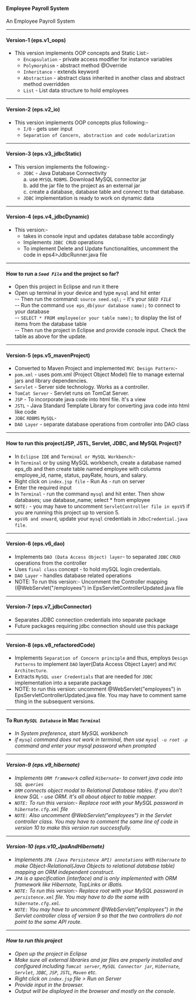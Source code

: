 #### Employee Payroll System 
An Employee Payroll System
<hr>

#### Version-1 (eps.v1_oops) 

- This version implements OOP concepts and Static List:-
	- ``Encapsulation`` - private access modifier for instance variables <br>
	- ``Polymorphism`` - abstract method @Override <br>
	- ``Inheritance`` - extends keyword <br>
	- ``Abstraction`` - abstract class inherited in another class and abstract method overridden <br>
	- ``List`` - List data structure to hold employees
	
<hr>	

#### Version-2 (eps.v2_io) 

- This version implements OOP concepts plus following:- 
	- ``I/O`` - gets user input <br>
	- ``Separation of Concern, abstraction and code modularization`` <br>

<hr>

#### Version-3 (eps.v3_jdbcStatic) 

- This version implements the following:- 
	- ``JDBC`` - Java Database Connectivity <br>
		a. use ``MYSQL`` ``RDBMS``. Download MySQL connector jar <br>
		b. add the jar file to the project as an external jar <br>
		c. create a database, database table and connect to that database. <br>
	- ``JDBC`` implementation is ready to work on dynamic data <br>

<hr>

#### Version-4 (eps.v4_jdbcDynamic) 

- This version:- 
	- takes in console input and updates database table accordingly <br>
	- Implements ``JDBC CRUD`` operations <br>
	- To implement Delete and Update functionalities, uncomment the code in eps4>JdbcRunner.java file
	
<hr>

#### How to run a <i>``Seed File``</i> and the project so far? 
- Open this project in Eclipse and run it there
- Open up terminal in your device and type ``mysql`` and hit enter <br>
	-- Then run the command: ``source seed.sql;`` - it's your <i>``SEED FILE``</i> <br>
	-- Run the command ``use eps_db(your database name);`` to connect to your database <br>
	-- ``SELECT * FROM employee(or your table name);`` to display the list of items from the database table <br>
	-- Then run the project in Eclipse and provide console input. Check the table as above for the update.
	
<hr>


#### Version-5 (eps.v5_mavenProject) 

- Converted to Maven Project and implemented ``MVC Design Pattern``:-
- ``pom.xml`` - uses pom.xml (Project Object Model) file to manage external jars and library 		dependencies.<br>
- ``Servlet`` - Server side technology. Works as a controller.<br>
- ``TomCat Server`` - Servlet runs on TomCat Server.<br>
- ``JSP`` - To incorporate java code into html file. It's a view<br>
- ``JSTL`` - Java Standard Template Library for converting java code into html like code<br>
- ``JDBC`` ``RDBMS`` ``MySQL``- <br>
- ``DAO Layer`` - separate database operations from controller into DAO class <br>

<hr>

#### How to run this project(JSP, JSTL, Servlet, JDBC, and MySQL Project)? 

- In ``Eclipse IDE`` and ``Terminal or MySQL Workbench``:-
- In ``Terminal`` or by using MySQL workbench, create a database named eps_db and then create table named employee with columns employee_id, name, status, payRate, hours, and salary.
- Right click on ``index.jsp file`` - Run As - run on server <br>
- Enter the required input <br>
- In ``Terminal`` - run the command ``mysql`` and hit enter. Then show databases; use database_name; select * from employee<br>
- ``NOTE:`` - you may have to uncomment ``ServletController file in epsV5`` if you are running this project up to version 5. <br>
- ``epsV6 and onward``, update your ``mysql`` credentials in ``JdbcCredential.java file``.

<hr>

#### Version-6 (eps.v6_dao) 

- Implements ``DAO (Data Access Object) layer``- to separated ``JDBC`` ``CRUD`` operations from the controller
- Uses ``final class`` concept - to hold mySQL login credentials.<br>
- ``DAO Layer`` - handles database related operations
- NOTE: To run this version:- Uncomment the Controller mapping (@WebServlet("/employees") in EpsServletControllerUpdated.java file

<hr>

#### Version-7 (eps.v7_jdbcConnector) 
- Separates JDBC connection credentials into separate package
- Future packages requiring jdbc connection should use this package

<hr>

#### Version-8 (eps.v8_refactoredCode) 
- Implements ``Separation of Concern principle`` and thus, employs ``Design Patterns`` to implement ``DAO`` layer(Data Access Object Layer) and ``MVC Architecture``. 
- Extracts ``MySQL user Credentials`` that are needed for ``JDBC`` implementation into a separate package
- NOTE: to run this version: uncomment @WebServlet("employees") in EpsServletControllerUpdated.java file. You may have to comment same thing in the subsequent versions.
 
<hr>

#### To Run <i>``MySQL Database``</i> in Mac <i>``Terminal``<i/> 
- In System preference, start MySQL workbench
- if ``mysql`` command does not work in terminal, then use ``mysql -u root -p`` command and enter your mysql password when prompted

<hr>

#### Version-9 (eps.v9_hibernate) 
- Implements ``ORM framework`` called ``Hibernate``- to convert java code into ``SQL queries``
- ``ORM`` connects object modal to Relational Database tables. If you don't know SQL - use ORM. It's all about object to table mapper.
- ``NOTE:`` To run this version:- Replace root with your MySQL password in ``hibernate.cfg.xml`` file
- ``NOTE:`` Also uncomment  @WebServlet("employees") in the Servlet controller class. You may have to comment the same line of code in version 10 to make this version run successfully.
 
<hr>

#### Version-10 (eps.v10_JpaAndHibernate) 
- Implements ``JPA (Java Persistence API) annotations`` with ``Hibernate`` to make Object-Relational(Java Objects to relational database table) mapping an ORM independent construct.
- ``JPA`` is a specification (interface) and is only implemented with ORM framework like Hibernate, TopLinks or iBatis.
- ``NOTE:`` To run this version:- Replace root with your MySQL password in ``persistence.xml`` file. You may have to do the same with ``hibernate.cfg.xml``.
- ``NOTE:`` You may have to uncomment  @WebServlet("employees") in the Servlet controller class of version 9 so that the two controllers do not point to the same API route.

<hr>

#### How to run this project 
- Open up the project in Eclipse
- Make sure all external libraries and jar files are properly installed and configured including ``Tomcat server``, ``MySQL Connector jar``, ``Hibernate``, ``Servlet``, ``JDBC``, ``JSP``, ``JSTL``, ``Maven`` etc.
- Right click on ``index.jsp`` file > Run on Server
- Provide input in the browser.
- Output will be displayed in the browser and mostly on the console.
